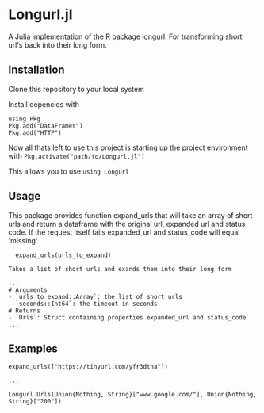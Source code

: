# Longurl.jl
 A Julia implementation of the R package longurl. For transforming short url's back into their long form. 
 
## Installation

Clone this repository to your local system

Install depencies with

```
using Pkg
Pkg.add("DataFrames")
Pkg.add("HTTP")
```

Now all thats left to use this project is starting up the project environment with ```Pkg.activate("path/to/Longurl.jl")```

This allows you to use ```using Longurl```

## Usage

This package provides function expand_urls that will take an array of short urls and return a dataframe with the original url, expanded url and status code. If the request itself fails expanded_url and status_code will equal 'missing'. 

```
  expand_urls(urls_to_expand)
  
Takes a list of short urls and exands them into their long form

...
# Arguments
- `urls_to_expand::Array`: the list of short urls
- `seconds::Int64`: the timeout in seconds
# Returns
- `Urls`: Struct containing properties expanded_url and status_code
...
```

## Examples

```
expand_urls(["https://tinyurl.com/yfr3dtha"])

...

Longurl.Urls(Union{Nothing, String}["www.google.com/"], Union{Nothing, String}["200"])

```
